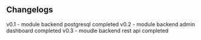 

## Changelogs
v0.1 - module backend postgresql completed
v0.2 - module backend admin dashboard completed
v0.3 - moudle backend rest api completed
